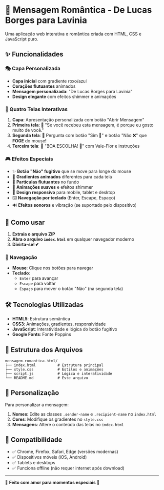 # 💌 Mensagem Romântica - De Lucas Borges para Lavinia

Uma aplicação web interativa e romântica criada com HTML, CSS e JavaScript puro.

## ✨ Funcionalidades

### 🎭 Capa Personalizada
- **Capa inicial** com gradiente roxo/azul
- **Corações flutuantes** animados
- **Mensagem personalizada**: "De Lucas Borges para Lavinia"
- **Design elegante** com efeitos shimmer e animações

### 📱 Quatro Telas Interativas
1. **Capa**: Apresentação personalizada com botão "Abrir Mensagem"
2. **Primeira tela**: 📩 "Se você recebeu esta mensagem, é porque eu gosto muito de você."
3. **Segunda tela**: 💭 Pergunta com botão "Sim 💖" e botão "Não ❌" que **FOGE** do mouse!
4. **Terceira tela**: 🌹 "BOA ESCOLHA! 🎉" com Vale-Flor e instruções

### 🎮 Efeitos Especiais
- ✨ **Botão "Não" fugitivo** que se move para longe do mouse
- 🌟 **Gradientes animados** diferentes para cada tela
- 🎨 **Partículas flutuantes** no fundo
- 💫 **Animações suaves** e efeitos shimmer
- 📱 **Design responsivo** para mobile, tablet e desktop
- ⌨️ **Navegação por teclado** (Enter, Escape, Espaço)
- 🔊 **Efeitos sonoros** e vibração (se suportado pelo dispositivo)

## 🚀 Como usar

1. **Extraia o arquivo ZIP**
2. **Abra o arquivo `index.html`** em qualquer navegador moderno
3. **Divirta-se!** 💕

### 🎯 Navegação
- **Mouse**: Clique nos botões para navegar
- **Teclado**: 
  - `Enter` para avançar
  - `Escape` para voltar
  - `Espaço` para mover o botão "Não" (na segunda tela)

## 🛠️ Tecnologias Utilizadas

- **HTML5**: Estrutura semântica
- **CSS3**: Animações, gradientes, responsividade
- **JavaScript**: Interatividade e lógica do botão fugitivo
- **Google Fonts**: Fonte Poppins

## 📁 Estrutura dos Arquivos

```
mensagem-romantica-html/
├── index.html          # Estrutura principal
├── style.css           # Estilos e animações
├── script.js           # Lógica e interatividade
└── README.md           # Este arquivo
```

## 💝 Personalização

Para personalizar a mensagem:

1. **Nomes**: Edite as classes `.sender-name` e `.recipient-name` no `index.html`
2. **Cores**: Modifique os gradientes no `style.css`
3. **Mensagens**: Altere o conteúdo das telas no `index.html`

## 🌟 Compatibilidade

- ✅ Chrome, Firefox, Safari, Edge (versões modernas)
- ✅ Dispositivos móveis (iOS, Android)
- ✅ Tablets e desktops
- ✅ Funciona offline (não requer internet após download)

---

💖 **Feito com amor para momentos especiais** 💖

